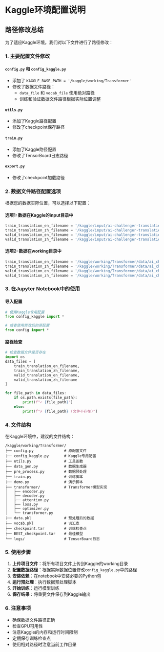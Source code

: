 # Kaggle环境配置说明

## 路径修改总结

为了适应Kaggle环境，我们对以下文件进行了路径修改：

### 1. 主要配置文件修改

#### `config.py` 和 `config_kaggle.py`
- 添加了 `KAGGLE_BASE_PATH = '/kaggle/working/Transformer'`
- 修改了数据文件路径：
  - `data_file` 和 `vocab_file` 使用绝对路径
  - 训练和验证数据文件路径根据实际位置调整

#### `utils.py`
- 添加了Kaggle路径配置
- 修改了checkpoint保存路径

#### `train.py`
- 添加了Kaggle路径配置
- 修改了TensorBoard日志路径

#### `export.py`
- 修改了checkpoint加载路径

### 2. 数据文件路径配置选项

根据您的数据实际位置，可以选择以下配置：

#### 选项1: 数据在Kaggle的input目录中
```python
train_translation_en_filename = '/kaggle/input/ai-challenger-translation/train.en'
train_translation_zh_filename = '/kaggle/input/ai-challenger-translation/train.zh'
valid_translation_en_filename = '/kaggle/input/ai-challenger-translation/valid.en'
valid_translation_zh_filename = '/kaggle/input/ai-challenger-translation/valid.zh'
```

#### 选项2: 数据在working目录中
```python
train_translation_en_filename = '/kaggle/working/Transformer/data/ai_challenger_translation_train_20170904/translation_train_data_20170904/train.en'
train_translation_zh_filename = '/kaggle/working/Transformer/data/ai_challenger_translation_train_20170904/translation_train_data_20170904/train.zh'
valid_translation_en_filename = '/kaggle/working/Transformer/data/ai_challenger_translation_validation_20170912/translation_validation_20170912/valid.en'
valid_translation_zh_filename = '/kaggle/working/Transformer/data/ai_challenger_translation_validation_20170912/translation_validation_20170912/valid.zh'
```

### 3. 在Jupyter Notebook中的使用

#### 导入配置
```python
# 使用Kaggle专用配置
from config_kaggle import *

# 或者使用修改后的原配置
from config import *
```

#### 路径检查
```python
# 检查数据文件是否存在
import os
data_files = [
    train_translation_en_filename,
    train_translation_zh_filename,
    valid_translation_en_filename,
    valid_translation_zh_filename
]

for file_path in data_files:
    if os.path.exists(file_path):
        print(f"✓ {file_path}")
    else:
        print(f"✗ {file_path} (文件不存在)")
```

### 4. 文件结构

在Kaggle环境中，建议的文件结构：

```
/kaggle/working/Transformer/
├── config.py              # 原配置文件
├── config_kaggle.py       # Kaggle专用配置
├── utils.py               # 工具函数
├── data_gen.py            # 数据生成器
├── pre_process.py         # 数据预处理
├── train.py               # 训练脚本
├── demo.py                # 演示脚本
├── transformer/           # Transformer模型实现
│   ├── encoder.py
│   ├── decoder.py
│   ├── attention.py
│   ├── loss.py
│   ├── optimizer.py
│   └── transformer.py
├── data.pkl               # 预处理后的数据
├── vocab.pkl              # 词汇表
├── checkpoint.tar         # 训练检查点
├── BEST_checkpoint.tar    # 最佳模型
└── logs/                  # TensorBoard日志
```

### 5. 使用步骤

1. **上传项目文件**：将所有项目文件上传到Kaggle的working目录
2. **配置数据路径**：根据实际数据位置修改`config_kaggle.py`中的路径
3. **安装依赖**：在notebook中安装必要的Python包
4. **运行预处理**：执行数据预处理脚本
5. **开始训练**：运行模型训练
6. **保存结果**：将重要文件保存到Kaggle输出

### 6. 注意事项

- 确保数据文件路径正确
- 检查GPU可用性
- 注意Kaggle的内存和运行时间限制
- 定期保存训练检查点
- 使用相对路径时注意当前工作目录 